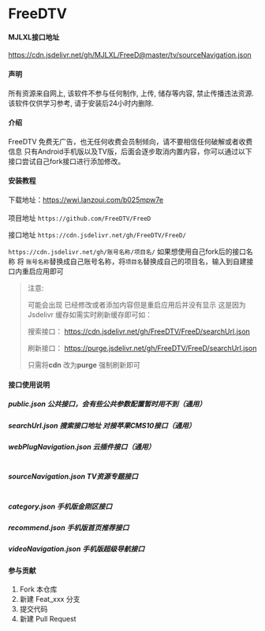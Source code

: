 # FreeDTV

#### MJLXL接口地址
https://cdn.jsdelivr.net/gh/MJLXL/FreeD@master/tv/sourceNavigation.json


#### 声明

所有资源来自网上, 该软件不参与任何制作, 上传, 储存等内容, 禁止传播违法资源. 该软件仅供学习参考, 请于安装后24小时内删除.

#### 介绍
FreeDTV 免费无广告，也无任何收费会员制倾向，请不要相信任何破解或者收费信息 只有Android手机版以及TV版，后面会逐步取消内置内容，你可以通过以下接口尝试自己fork接口进行添加修改。


#### 安装教程

下载地址：https://wwi.lanzoui.com/b025mpw7e <br> <br>
项目地址 `https://github.com/FreeDTV/FreeD`<br>

接口地址 `https://cdn.jsdelivr.net/gh/FreeDTV/FreeD/`

 `https://cdn.jsdelivr.net/gh/账号名称/项目名/`
 如果想使用自己fork后的接口名称 将 ``账号名称``替换成自己账号名称，将``项目名``替换成自己的项目名，输入到自建接口内重启应用即可

> 注意:
>
>可能会出现 已经修改或者添加内容但是重启应用后并没有显示 
>这是因为Jsdelivr 缓存如需实时刷新缓存即可如：
> 
>搜索接口：
>https://cdn.jsdelivr.net/gh/FreeDTV/FreeD/searchUrl.json
>
>刷新接口：
>https://purge.jsdelivr.net/gh/FreeDTV/FreeD/searchUrl.json
>
>只需将**cdn** 改为**purge** 强制刷新即可

#### 接口使用说明

##### public.json  公共接口，会有些公共参数配置暂时用不到（通用）
##### searchUrl.json 搜索接口地址 对接苹果CMS10接口（通用）
##### webPlugNavigation.json  云插件接口（通用）<br><br>

##### sourceNavigation.json  TV资源专题接口<br><br>

##### category.json     手机版金刚区接口
##### recommend.json     手机版首页推荐接口
##### videoNavigation.json     手机版超级导航接口


#### 参与贡献

1.  Fork 本仓库
2.  新建 Feat_xxx 分支
3.  提交代码
4.  新建 Pull Request

